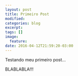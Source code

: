 ```yaml
---
layout: post
title: Primeiro Post
modified:
categories: blog
excerpt:
tags: []
image:
  feature:
date: 2016-04-12T21:59:20-03:00
---
```


Testando meu primeiro post...

BLABLABLA!!!
